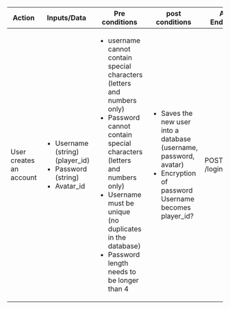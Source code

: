 |Action | Inputs/Data | Pre conditions | post conditions | API Endpoint |
| -----| -----------| -----------------| ---------------| ------------- |
|User creates an account | <ul><li> Username (string) (player_id)</li><li> Password (string)</li><li> Avatar_id</li></ul> | <ul><li>username cannot contain special characters (letters and numbers only) </li><li>Password cannot contain special characters (letters and numbers only) </li><li>Username must be unique (no duplicates in the database) </li><li>Password length needs to be longer than 4 </li></ul>|<ul><li>Saves the new user into a database (username, password, avatar) </li><li>Encryption of password Username becomes player_id? </li></ul> | POST /login/create |
